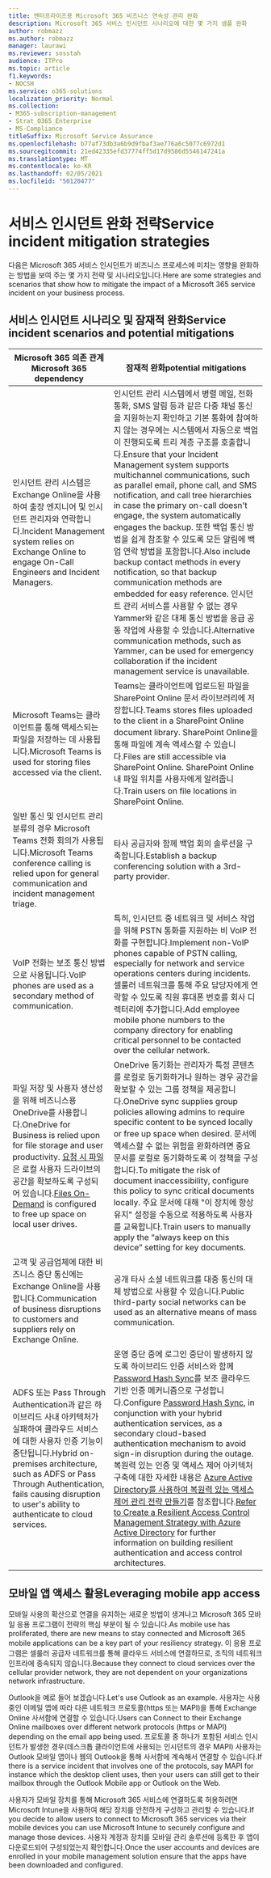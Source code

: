 ```yaml
---
title: 엔터프라이즈용 Microsoft 365 비즈니스 연속성 관리 완화
description: Microsoft 365 서비스 인시던트 시나리오에 대한 몇 가지 샘플 완화
author: robmazz
ms.author: robmazz
manager: laurawi
ms.reviewer: sosstah
audience: ITPro
ms.topic: article
f1.keywords:
- NOCSH
ms.service: o365-solutions
localization_priority: Normal
ms.collection:
- M365-subscription-management
- Strat_O365_Enterprise
- MS-Compliance
titleSuffix: Microsoft Service Assurance
ms.openlocfilehash: b77af73db3a6b9d9fbaf3ae776a6c5077c6972d1
ms.sourcegitcommit: 21ed42335efd37774ff5d17d9586d5546147241a
ms.translationtype: MT
ms.contentlocale: ko-KR
ms.lasthandoff: 02/05/2021
ms.locfileid: "50120477"
---
```

# <a name="service-incident-mitigation-strategies"></a><span data-ttu-id="05148-103">서비스 인시던트 완화 전략</span><span class="sxs-lookup"><span data-stu-id="05148-103">Service incident mitigation strategies</span></span>

<span data-ttu-id="05148-104">다음은 Microsoft 365 서비스 인시던트가 비즈니스 프로세스에 미치는 영향을 완화하는 방법을 보여 주는 몇 가지 전략 및 시나리오입니다.</span><span class="sxs-lookup"><span data-stu-id="05148-104">Here are some strategies and scenarios that show how to mitigate the impact of a Microsoft 365 service incident on your business process.</span></span>

## <a name="service-incident-scenarios-and-potential-mitigations"></a><span data-ttu-id="05148-105">서비스 인시던트 시나리오 및 잠재적 완화</span><span class="sxs-lookup"><span data-stu-id="05148-105">Service incident scenarios and potential mitigations</span></span>

|<span data-ttu-id="05148-106">Microsoft 365 의존 관계</span><span class="sxs-lookup"><span data-stu-id="05148-106">Microsoft 365 dependency</span></span>|<span data-ttu-id="05148-107">잠재적 완화</span><span class="sxs-lookup"><span data-stu-id="05148-107">potential mitigations</span></span>|
|---------|---------|
|<span data-ttu-id="05148-108">인시던트 관리 시스템은 Exchange Online을 사용하여 출장 엔지니어 및 인시던트 관리자와 연락합니다.</span><span class="sxs-lookup"><span data-stu-id="05148-108">Incident Management system relies on Exchange Online to engage On-Call Engineers and Incident Managers.</span></span>|<span data-ttu-id="05148-109">인시던트 관리 시스템에서 병렬 메일, 전화 통화, SMS 알림 등과 같은 다중 채널 통신을 지원하는지 확인하고 기본 통화에 참여하지 않는 경우에는 시스템에서 자동으로 백업이 진행되도록 트리 계층 구조를 호출합니다.</span><span class="sxs-lookup"><span data-stu-id="05148-109">Ensure that your Incident Management system supports multichannel communications, such as parallel email, phone call, and SMS notification, and call tree hierarchies in case the primary on-call doesn't engage, the system automatically engages the backup.</span></span> <span data-ttu-id="05148-110">또한 백업 통신 방법을 쉽게 참조할 수 있도록 모든 알림에 백업 연락 방법을 포함합니다.</span><span class="sxs-lookup"><span data-stu-id="05148-110">Also include backup contact methods in every notification, so that backup communication methods are embedded for easy reference.</span></span> <span data-ttu-id="05148-111">인시던트 관리 서비스를 사용할 수 없는 경우 Yammer와 같은 대체 통신 방법을 응급 공동 작업에 사용할 수 있습니다.</span><span class="sxs-lookup"><span data-stu-id="05148-111">Alternative communication methods, such as Yammer, can be used for emergency collaboration if the incident management service is unavailable.</span></span>|
|<span data-ttu-id="05148-112">Microsoft Teams는 클라이언트를 통해 액세스되는 파일을 저장하는 데 사용됩니다.</span><span class="sxs-lookup"><span data-stu-id="05148-112">Microsoft Teams is used for storing files accessed via the client.</span></span>|<span data-ttu-id="05148-113">Teams는 클라이언트에 업로드된 파일을 SharePoint Online 문서 라이브러리에 저장합니다.</span><span class="sxs-lookup"><span data-stu-id="05148-113">Teams stores files uploaded to the client in a SharePoint Online document library.</span></span> <span data-ttu-id="05148-114">SharePoint Online을 통해 파일에 계속 액세스할 수 있습니다.</span><span class="sxs-lookup"><span data-stu-id="05148-114">Files are still accessible via SharePoint Online.</span></span> <span data-ttu-id="05148-115">SharePoint Online 내 파일 위치를 사용자에게 알려줍니다.</span><span class="sxs-lookup"><span data-stu-id="05148-115">Train users on file locations in SharePoint Online.</span></span>|
|<span data-ttu-id="05148-116">일반 통신 및 인시던트 관리 분류의 경우 Microsoft Teams 전화 회의가 사용됩니다.</span><span class="sxs-lookup"><span data-stu-id="05148-116">Microsoft Teams conference calling is relied upon for general communication and incident management triage.</span></span>|<span data-ttu-id="05148-117">타사 공급자와 함께 백업 회의 솔루션을 구축합니다.</span><span class="sxs-lookup"><span data-stu-id="05148-117">Establish a backup conferencing solution with a 3rd-party provider.</span></span>|
|<span data-ttu-id="05148-118">VoIP 전화는 보조 통신 방법으로 사용됩니다.</span><span class="sxs-lookup"><span data-stu-id="05148-118">VoIP phones are used as a secondary method of communication.</span></span>|<span data-ttu-id="05148-119">특히, 인시던트 중 네트워크 및 서비스 작업을 위해 PSTN 통화를 지원하는 비 VoIP 전화를 구현합니다.</span><span class="sxs-lookup"><span data-stu-id="05148-119">Implement non-VoIP phones capable of PSTN calling, especially for network and service operations centers during incidents.</span></span> <span data-ttu-id="05148-120">셀룰러 네트워크를 통해 주요 담당자에게 연락할 수 있도록 직원 휴대폰 번호를 회사 디렉터리에 추가합니다.</span><span class="sxs-lookup"><span data-stu-id="05148-120">Add employee mobile phone numbers to the company directory for enabling critical personnel to be contacted over the cellular network.</span></span>|
|<span data-ttu-id="05148-121">파일 저장 및 사용자 생산성을 위해 비즈니스용 OneDrive를 사용합니다.</span><span class="sxs-lookup"><span data-stu-id="05148-121">OneDrive for Business is relied upon for file storage and user productivity.</span></span> <span data-ttu-id="05148-122">[요청 시 파일](https://techcommunity.microsoft.com/t5/Microsoft-OneDrive-Blog/OneDrive-Files-On-Demand-For-The-Enterprise/ba-p/117234)은 로컬 사용자 드라이브의 공간을 확보하도록 구성되어 있습니다.</span><span class="sxs-lookup"><span data-stu-id="05148-122">[Files On-Demand](https://techcommunity.microsoft.com/t5/Microsoft-OneDrive-Blog/OneDrive-Files-On-Demand-For-The-Enterprise/ba-p/117234) is configured to free up space on local user drives.</span></span>|<span data-ttu-id="05148-123">OneDrive 동기화는 관리자가 특정 콘텐츠를 로컬로 동기화하거나 원하는 경우 공간을 확보할 수 있는 그룹 정책을 제공합니다.</span><span class="sxs-lookup"><span data-stu-id="05148-123">OneDrive sync supplies group policies allowing admins to require specific content to be synced locally or free up space when desired.</span></span> <span data-ttu-id="05148-124">문서에 액세스할 수 없는 위험을 완화하려면 중요 문서를 로컬로 동기화하도록 이 정책을 구성합니다.</span><span class="sxs-lookup"><span data-stu-id="05148-124">To mitigate the risk of document inaccessibility, configure this policy to sync critical documents locally.</span></span> <span data-ttu-id="05148-125">주요 문서에 대해 "이 장치에 항상 유지" 설정을 수동으로 적용하도록 사용자를 교육합니다.</span><span class="sxs-lookup"><span data-stu-id="05148-125">Train users to manually apply the “always keep on this device” setting for key documents.</span></span>|
|<span data-ttu-id="05148-126">고객 및 공급업체에 대한 비즈니스 중단 통신에는 Exchange Online을 사용합니다.</span><span class="sxs-lookup"><span data-stu-id="05148-126">Communication of business disruptions to customers and suppliers rely on Exchange Online.</span></span>|<span data-ttu-id="05148-127">공개 타사 소셜 네트워크를 대중 통신의 대체 방법으로 사용할 수 있습니다.</span><span class="sxs-lookup"><span data-stu-id="05148-127">Public third-party social networks can be used as an alternative means of mass communication.</span></span>
|<span data-ttu-id="05148-128">ADFS 또는 Pass Through Authentication과 같은 하이브리드 사내 아키텍처가 실패하여 클라우드 서비스에 대한 사용자 인증 기능이 중단됩니다.</span><span class="sxs-lookup"><span data-stu-id="05148-128">Hybrid on-premises architecture, such as ADFS or Pass Through Authentication, fails causing disruption to user's ability to authenticate to cloud services.</span></span>|<span data-ttu-id="05148-129">운영 중단 중에 로그인 중단이 발생하지 않도록 하이브리드 인증 서비스와 함께 [Password Hash Sync](/azure/active-directory/authentication/concept-resilient-controls#deploy-password-hash-sync-even-if-you-are-federated-or-use-pass-through-authentication)를 보조 클라우드 기반 인증 메커니즘으로 구성합니다.</span><span class="sxs-lookup"><span data-stu-id="05148-129">Configure [Password Hash Sync](/azure/active-directory/authentication/concept-resilient-controls#deploy-password-hash-sync-even-if-you-are-federated-or-use-pass-through-authentication), in conjunction with your hybrid authentication services, as a secondary cloud-based authentication mechanism to avoid sign-in disruption during the outage.</span></span> <span data-ttu-id="05148-130">복원력 있는 인증 및 액세스 제어 아키텍처 구축에 대한 자세한 내용은 [Azure Active Directory를 사용하여 복원력 있는 액세스 제어 관리 전략 만들기](/azure/active-directory/authentication/concept-resilient-controls)를 참조합니다.</span><span class="sxs-lookup"><span data-stu-id="05148-130">[Refer to Create a Resilient Access Control Management Strategy with Azure Active Directory](/azure/active-directory/authentication/concept-resilient-controls) for further information on building resilient authentication and access control architectures.</span></span>|  

## <a name="leveraging-mobile-app-access"></a><span data-ttu-id="05148-131">모바일 앱 액세스 활용</span><span class="sxs-lookup"><span data-stu-id="05148-131">Leveraging mobile app access</span></span>

<span data-ttu-id="05148-132">모바일 사용의 확산으로 연결을 유지하는 새로운 방법이 생겨나고 Microsoft 365 모바일 응용 프로그램이 전략의 핵심 부분이 될 수 있습니다.</span><span class="sxs-lookup"><span data-stu-id="05148-132">As mobile use has proliferated, there are new means to stay connected and Microsoft 365 mobile applications can be a key part of your resiliency strategy.</span></span> <span data-ttu-id="05148-133">이 응용 프로그램은 셀룰러 공급자 네트워크를 통해 클라우드 서비스에 연결하므로, 조직의 네트워크 인프라에 종속되지 않습니다.</span><span class="sxs-lookup"><span data-stu-id="05148-133">Because they connect to cloud services over the cellular provider network, they are not dependent on your organizations network infrastructure.</span></span>

<span data-ttu-id="05148-134">Outlook을 예로 들어 보겠습니다.</span><span class="sxs-lookup"><span data-stu-id="05148-134">Let's use Outlook as an example.</span></span> <span data-ttu-id="05148-135">사용자는 사용 중인 이메일 앱에 따라 다른 네트워크 프로토콜(https 또는 MAPI)을 통해 Exchange Online 사서함에 연결할 수 있습니다.</span><span class="sxs-lookup"><span data-stu-id="05148-135">Users can Connect to their Exchange Online mailboxes over different network protocols (https or MAPI) depending on the email app being used.</span></span> <span data-ttu-id="05148-136">프로토콜 중 하나가 포함된 서비스 인시던트가 발생한 경우(데스크톱 클라이언트에 사용되는 인시던트의 경우 MAPI) 사용자는 Outlook 모바일 앱이나 웹의 Outlook을 통해 사서함에 계속해서 연결할 수 있습니다.</span><span class="sxs-lookup"><span data-stu-id="05148-136">If there is a service incident that involves one of the protocols, say MAPI for instance which the desktop client uses, then your users can still get to their mailbox through the Outlook Mobile app or Outlook on the Web.</span></span>
  
<span data-ttu-id="05148-137">사용자가 모바일 장치를 통해 Microsoft 365 서비스에 연결하도록 허용하려면 Microsoft Intune을 사용하여 해당 장치를 안전하게 구성하고 관리할 수 있습니다.</span><span class="sxs-lookup"><span data-stu-id="05148-137">If you decide to allow users to connect to Microsoft 365 services via their mobile devices you can use Microsoft Intune to securely configure and manage those devices.</span></span> <span data-ttu-id="05148-138">사용자 계정과 장치를 모바일 관리 솔루션에 등록한 후 앱이 다운로드되어 구성되었는지 확인합니다.</span><span class="sxs-lookup"><span data-stu-id="05148-138">Once the user accounts and devices are enrolled in your mobile management solution ensure that the apps have been downloaded and configured.</span></span>
